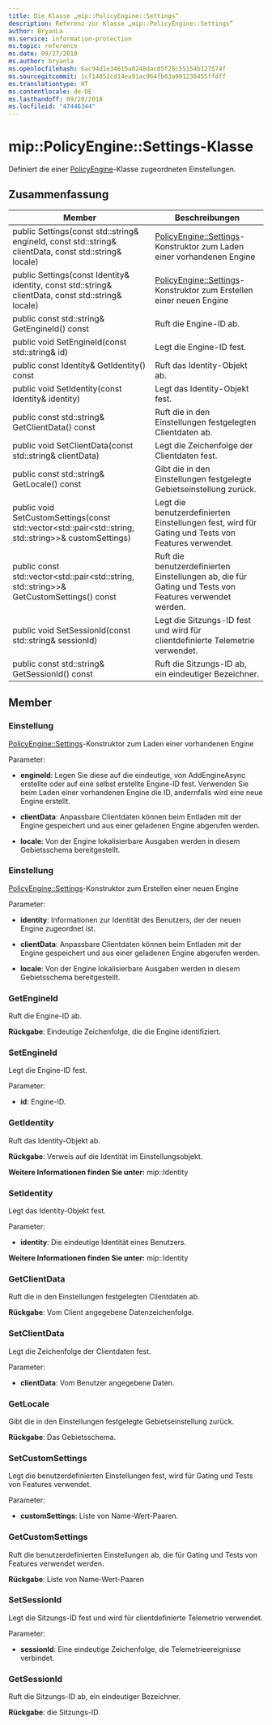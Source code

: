 ```yaml
---
title: Die Klasse „mip::PolicyEngine::Settings“
description: Referenz zur Klasse „mip::PolicyEngine::Settings“
author: BryanLa
ms.service: information-protection
ms.topic: reference
ms.date: 09/27/2018
ms.author: bryanla
ms.openlocfilehash: 6ac94d1e34615a0248dac85f28c55154b127574f
ms.sourcegitcommit: 1cf14852cd14ea91ac964fb03a901238455ffdff
ms.translationtype: HT
ms.contentlocale: de-DE
ms.lasthandoff: 09/28/2018
ms.locfileid: "47446344"
---
```

# <a name="class-mippolicyenginesettings"></a>mip::PolicyEngine::Settings-Klasse 
Definiert die einer [PolicyEngine](class_mip_policyengine.md)-Klasse zugeordneten Einstellungen.
  
## <a name="summary"></a>Zusammenfassung
 Member                        | Beschreibungen                                
--------------------------------|---------------------------------------------
 public Settings(const std::string& engineId, const std::string& clientData, const std::string& locale)  |  [PolicyEngine::Settings](class_mip_policyengine_settings.md)-Konstruktor zum Laden einer vorhandenen Engine
 public Settings(const Identity& identity, const std::string& clientData, const std::string& locale)  |  [PolicyEngine::Settings](class_mip_policyengine_settings.md)-Konstruktor zum Erstellen einer neuen Engine
 public const std::string& GetEngineId() const  |  Ruft die Engine-ID ab.
 public void SetEngineId(const std::string& id)  |  Legt die Engine-ID fest.
 public const Identity& GetIdentity() const  |  Ruft das Identity-Objekt ab.
 public void SetIdentity(const Identity& identity)  |  Legt das Identity-Objekt fest.
 public const std::string& GetClientData() const  |  Ruft die in den Einstellungen festgelegten Clientdaten ab.
 public void SetClientData(const std::string& clientData)  |  Legt die Zeichenfolge der Clientdaten fest.
 public const std::string& GetLocale() const  |  Gibt die in den Einstellungen festgelegte Gebietseinstellung zurück.
public void SetCustomSettings(const std::vector<std::pair<std::string, std::string>>& customSettings)  |  Legt die benutzerdefinierten Einstellungen fest, wird für Gating und Tests von Features verwendet.
public const std::vector<std::pair<std::string, std::string>>& GetCustomSettings() const  |  Ruft die benutzerdefinierten Einstellungen ab, die für Gating und Tests von Features verwendet werden.
 public void SetSessionId(const std::string& sessionId)  |  Legt die Sitzungs-ID fest und wird für clientdefinierte Telemetrie verwendet.
 public const std::string& GetSessionId() const  |  Ruft die Sitzungs-ID ab, ein eindeutiger Bezeichner.
  
## <a name="members"></a>Member
  
### <a name="settings"></a>Einstellung
[PolicyEngine::Settings](class_mip_policyengine_settings.md)-Konstruktor zum Laden einer vorhandenen Engine

Parameter:  
* **engineId**: Legen Sie diese auf die eindeutige, von AddEngineAsync erstellte oder auf eine selbst erstellte Engine-ID fest. Verwenden Sie beim Laden einer vorhandenen Engine die ID, andernfalls wird eine neue Engine erstellt. 


* **clientData**: Anpassbare Clientdaten können beim Entladen mit der Engine gespeichert und aus einer geladenen Engine abgerufen werden. 


* **locale**: Von der Engine lokalisierbare Ausgaben werden in diesem Gebietsschema bereitgestellt.


  
### <a name="settings"></a>Einstellung
[PolicyEngine::Settings](class_mip_policyengine_settings.md)-Konstruktor zum Erstellen einer neuen Engine

Parameter:  
* **identity**: Informationen zur Identität des Benutzers, der der neuen Engine zugeordnet ist. 


* **clientData**: Anpassbare Clientdaten können beim Entladen mit der Engine gespeichert und aus einer geladenen Engine abgerufen werden. 


* **locale**: Von der Engine lokalisierbare Ausgaben werden in diesem Gebietsschema bereitgestellt.


  
### <a name="getengineid"></a>GetEngineId
Ruft die Engine-ID ab.

  
**Rückgabe**: Eindeutige Zeichenfolge, die die Engine identifiziert.
  
### <a name="setengineid"></a>SetEngineId
Legt die Engine-ID fest.

Parameter:  
* **id**: Engine-ID.


  
### <a name="getidentity"></a>GetIdentity
Ruft das Identity-Objekt ab.

  
**Rückgabe**: Verweis auf die Identität im Einstellungsobjekt. 
  
**Weitere Informationen finden Sie unter:** mip::Identity
  
### <a name="setidentity"></a>SetIdentity
Legt das Identity-Objekt fest.

Parameter:  
* **identity**: Die eindeutige Identität eines Benutzers. 


  
**Weitere Informationen finden Sie unter:** mip::Identity
  
### <a name="getclientdata"></a>GetClientData
Ruft die in den Einstellungen festgelegten Clientdaten ab.

  
**Rückgabe**: Vom Client angegebene Datenzeichenfolge.
  
### <a name="setclientdata"></a>SetClientData
Legt die Zeichenfolge der Clientdaten fest.

Parameter:  
* **clientData**: Vom Benutzer angegebene Daten.


  
### <a name="getlocale"></a>GetLocale
Gibt die in den Einstellungen festgelegte Gebietseinstellung zurück.

  
**Rückgabe**: Das Gebietsschema.
  
### <a name="setcustomsettings"></a>SetCustomSettings
Legt die benutzerdefinierten Einstellungen fest, wird für Gating und Tests von Features verwendet.

Parameter:  
* **customSettings**: Liste von Name-Wert-Paaren.


  
### <a name="getcustomsettings"></a>GetCustomSettings
Ruft die benutzerdefinierten Einstellungen ab, die für Gating und Tests von Features verwendet werden.

  
**Rückgabe**: Liste von Name-Wert-Paaren
  
### <a name="setsessionid"></a>SetSessionId
Legt die Sitzungs-ID fest und wird für clientdefinierte Telemetrie verwendet.

Parameter:  
* **sessionId**: Eine eindeutige Zeichenfolge, die Telemetrieereignisse verbindet.


  
### <a name="getsessionid"></a>GetSessionId
Ruft die Sitzungs-ID ab, ein eindeutiger Bezeichner.

  
**Rückgabe**: die Sitzungs-ID.